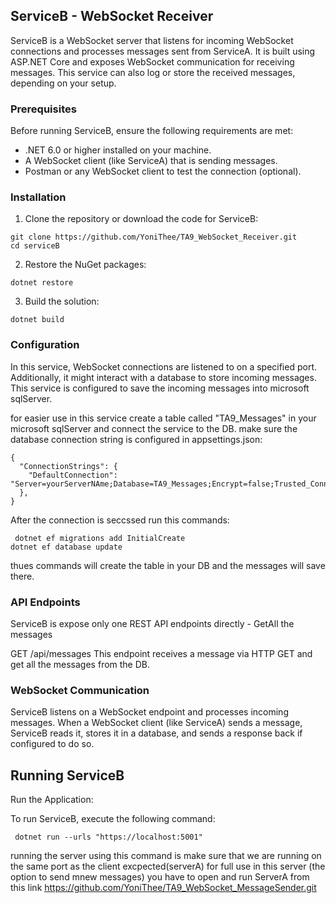## ServiceB - WebSocket Receiver
ServiceB is a WebSocket server that listens for incoming WebSocket connections and processes messages sent from ServiceA. It is built using ASP.NET Core and exposes WebSocket communication for receiving messages. This service can also log or store the received messages, depending on your setup.

### Prerequisites
Before running ServiceB, ensure the following requirements are met:

* .NET 6.0 or higher installed on your machine.
* A WebSocket client (like ServiceA) that is sending messages.
* Postman or any WebSocket client to test the connection (optional).

### Installation
1. Clone the repository or download the code for ServiceB:
```
git clone https://github.com/YoniThee/TA9_WebSocket_Receiver.git
cd serviceB
```
2. Restore the NuGet packages:
```
dotnet restore
```
3. Build the solution:
```
dotnet build
```

### Configuration
In this service, WebSocket connections are listened to on a specified port. Additionally, it might interact with a database to store incoming messages. 
This service is configured to save the incoming messages into microsoft sqlServer.

for easier use in this service create a table called "TA9_Messages" in your microsoft sqlServer and connect the service to the DB.
make sure the database connection string is configured in appsettings.json:

```
{
  "ConnectionStrings": {
    "DefaultConnection": "Server=yourServerNAme;Database=TA9_Messages;Encrypt=false;Trusted_Connection=True;TrustServerCertificate=True;"
  },
}
```
After the connection is seccssed run this commands:
```
 dotnet ef migrations add InitialCreate
dotnet ef database update
```
thues commands will create the table in your DB and the messages will save there.

### API Endpoints
ServiceB is expose only one REST API endpoints directly - GetAll the messages

GET /api/messages
This endpoint receives a message via HTTP GET and get all the messages from the DB.

### WebSocket Communication
ServiceB listens on a WebSocket endpoint and processes incoming messages. When a WebSocket client (like ServiceA) sends a message, ServiceB reads it, stores it in a database, and sends a response back if configured to do so.

## Running ServiceB
Run the Application:

To run ServiceB, execute the following command:
```
 dotnet run --urls "https://localhost:5001"
```

running the server using this command is make sure that we are running on the same port as the client excpected(serverA)
for full use in this server (the option to send mnew messages) you have to open and run ServerA from this link https://github.com/YoniThee/TA9_WebSocket_MessageSender.git
